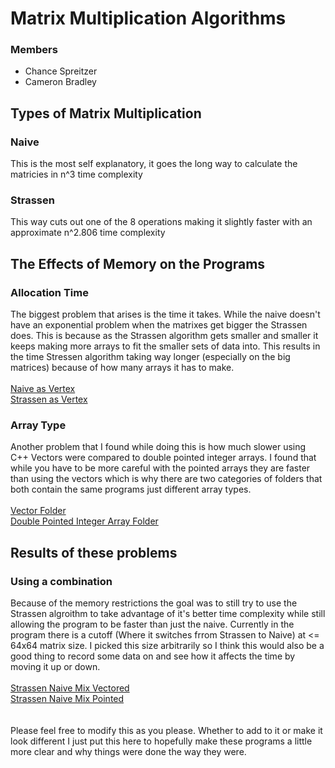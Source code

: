  # Matrix Multiplication Algorithms
### Members
  - Chance Spreitzer
  - Cameron Bradley
    
## Types of Matrix Multiplication
  ### Naive
  This is the most self explanatory, it goes the long way to calculate the matricies in n^3 time complexity
      
  ### Strassen
  This way cuts out one of the 8 operations making it slightly faster with an approximate n^2.806 time complexity

  ## The Effects of Memory on the Programs
  
  ### Allocation Time
  The biggest problem that arises is the time it takes. While the naive doesn't have an exponential problem when the matrixes get bigger the Strassen does. This is because as the Strassen algorithm gets smaller and smaller it keeps making more arrays to fit the smaller sets of data into. This results in the time Stressen algorithm taking way longer (especially on the big matrices) because of how many arrays it has to make.
  <br>
  <br> [Naive as Vertex](CS330/Vector/NaiveMatrixMultiplicationVector.cpp)
  <br> [Strassen as Vertex](CS330/Pointed-Array/StressenMatrixMultiplicationDoublePointed.cpp)
  <br>
  
  ### Array Type
  Another problem that I found while doing this is how much slower using C++ Vectors were compared to double pointed integer arrays. I found that while you have to be more careful with the pointed arrays they are faster than using the vectors which is why there are two categories of folders that both contain the same programs just different array types.
  <br>
  <br> [Vector Folder](CS330/Vector/)
  <br> [Double Pointed Integer Array Folder](CS330/Pointed-Array/)
  <br>

## Results of these problems
  ### Using a combination
  Because of the memory restrictions the goal was to still try to use the Strassen algroithm to take advantage of it's better time complexity while still allowing the program to be faster than just the naive. Currently in the program there is a cutoff (Where it switches frrom Strassen to Naive) at <= 64x64 matrix size. I picked this size arbitrarily so I think this would also be a good thing to record some data on and see how it affects the time by moving it up or down.
  <br>
  <br> [Strassen Naive Mix Vectored](CS330/Vectored/StressenNaiveMatrixMultiplicationVectored.cpp)
  <br> [Strassen Naive Mix Pointed](CS330/Pointed-Array/StressenNaiveMatrixMultiplicationDoublePointed.cpp)
  <br>
  <br>
  <br> Please feel free to modify this as you please. Whether to add to it or make it look different I just put this here to hopefully make these programs a little more clear and why things were done the way they were.
